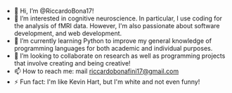 - 👋 Hi, I’m @RiccardoBona17!
- 👀 I’m interested in cognitive neuroscience. In particular, I use coding for the analysis of fMRI data. However, I'm also passionate about software development, and web development.
- 🌱 I’m currently learning Python to improve my general knowledge of programming languages for both academic and individual purposes.
- 💞️ I’m looking to collaborate on research as well as programming projects that involve creating and being creative!
- 📫 How to reach me: mail riccardobonafini17@gmail.com
- ⚡ Fun fact: I'm like Kevin Hart, but I'm white and not even funny!

<!---
RiccardoBona17/RiccardoBona17 is a ✨ special ✨ repository because its `README.md` (this file) appears on your GitHub profile.
You can click the Preview link to take a look at your changes.
--->
